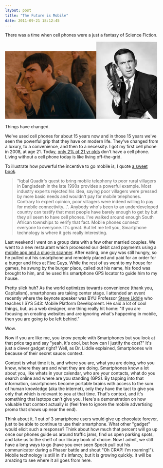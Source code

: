 ```yaml
---
layout: post
title: "The Future is Mobile"
date: 2011-09-21 18:12:45
---
```


There was a time when cell phones were a just a fantasy of Science Fiction.

<a href="http://bryanbraun.com/2011/09/21/the-future-is-mobile/star-trek-communicator/" rel="attachment wp-att-698"><img alt="" class="size-medium wp-image-698 alignleft" height="222" src="/assets/images/star-trek-communicator.jpg" title="star-trek-communicator" width="300" /></a><a href="http://bryanbraun.com/2011/09/21/the-future-is-mobile/get-smart-phone/" rel="attachment wp-att-699"><img alt="" class="aligncenter size-full wp-image-699" height="253" src="/assets/images/GET-SMART-phone.jpeg" title="GET-SMART-phone" width="200" /></a>

Things have changed.

We've used cell phones for about 15 years now and in those 15 years we've seen the powerful grip that they have on modern life. They've changed from a luxury, to a convenience, and then to a necessity. I got my first cell phone in 2008, at age 21. Today, <a href="http://www.csu.nisra.gov.uk/Mobile_phone_ownership_by_sex_and_age_Trend.htm" target="_blank" title="Mobile phone stats">only 2% of 21 yr olds</a> don't have a cell phone. Living without a cell phone today is like living off-the-grid.

To illustrate how powerful the incentive to go mobile is, I quote <a href="http://www.amazon.com/Business-Model-Generation-Visionaries-Challengers/dp/0470876417" target="_blank" title="Business Model Generation">a sweet book</a>.

> "Iqbal Quadir's quest to bring mobile telephony to poor rural villagers in Bangladesh in the late 1990s provides a powerful example. Most industry experts rejected his idea, saying poor villagers were pressed by more basic needs and wouldn't pay for mobile telephones. Contrary to expert opinion, poor villagers were indeed willing to pay for mobile connectivity...".
Anybody who's been to an underdeveloped country can testify that most people have barely enough to get by but they all seem to have cell phones. I've walked around enough South African townships to verify that fact. Mobile phones connect everyone to everyone. It's great. But let me tell you, Smartphone technology is where it gets really interesting.

Last weekend I went on a group date with a few other married couples. We went to a new restaurant which processed our debit card payments using a <a href="https://squareup.com/" target="_blank" title="Square">mobile app and a plug-in scanner</a>. After eating, one guy was still hungry, so he pulled out his smartphone and remotely placed and paid for an order for a burger and fries at <a href="http://itunes.apple.com/us/app/five-guys-burgers-fries/id457494327?ls=1&mt=8" target="_blank" title="Five Guys App">Five Guys</a>. While the rest of us went to my house for games, he swung by the burger place, called out his name, his food was brought to him, and he used his smartphone GPS locator to guide him to my house.

Pretty slick huh? As the world optimizes towards convenience (thank you, Capitalism), smartphones are taking center stage. I attended an event recently where the keynote speaker was BYU Professor <a href="http://www.linkedin.com/in/stephenliddle" target="_blank" title="Steve Liddle">Steve Liddle</a> who teaches I SYS 543: Mobile Platform Development. He said a lot of cool things, but, as a web designer, one thing really hit home: "If you are focusing on creating websites and are ignoring what's happening in mobile, then you are going to be left behind."

Wow.

Now if you are like me, you know people with Smartphones but you look at that price tag and say "yeah, it's cool, but how can I justify the cost?" It's just a clever gadget right? Well, as Dr. Liddle explained, Smartphones win because of their secret sauce: context.

Context is what time it is, and where you are, what you are doing, who you know, where they are and what they are doing. Smartphones know a lot about you, like whats in your calendar, who are your contacts, what do you search online and where are you standing (GPS). By tapping into that information, smartphones become portable brains with access to the sum of human knowledge (aka the internet), only they have the tact to give you only that which is relevant to you at that time. That's context, and it's something that laptops can't give you. Here's a demonstration on how valuable that context actually is (feel free to ignore the mobile advertising promo that shows up near the end).

Think about it. 1 out of 3 smartphone users would give up chocolate forever, just to be able to continue to use their smartphone. What other "gadget" would elicit such a response? Think about how much that percent will go up once our phones guide us around traffic jams, find us open parking spots, and take us to the shelf of our library book of choice. Now I admit, we still have a long ways to go (have you ever seen Spock pull out his communicator during a Phaser battle and shout "Oh CRAP! I'm roaming!"). Mobile technology is still in it's infancy, but it is growing quickly. It will be amazing to see where it all goes from here.
